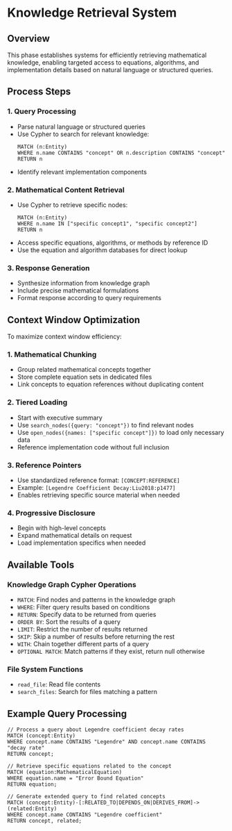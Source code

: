 # Knowledge Retrieval System

## Overview

This phase establishes systems for efficiently retrieving mathematical knowledge, enabling targeted access to equations, algorithms, and implementation details based on natural language or structured queries.

## Process Steps

### 1. Query Processing
- Parse natural language or structured queries
- Use Cypher to search for relevant knowledge:
  ```cypher
  MATCH (n:Entity)
  WHERE n.name CONTAINS "concept" OR n.description CONTAINS "concept"
  RETURN n
  ```
- Identify relevant implementation components

### 2. Mathematical Content Retrieval
- Use Cypher to retrieve specific nodes:
  ```cypher
  MATCH (n:Entity)
  WHERE n.name IN ["specific concept1", "specific concept2"]
  RETURN n
  ```
- Access specific equations, algorithms, or methods by reference ID
- Use the equation and algorithm databases for direct lookup

### 3. Response Generation
- Synthesize information from knowledge graph
- Include precise mathematical formulations
- Format response according to query requirements

## Context Window Optimization

To maximize context window efficiency:

### 1. Mathematical Chunking
- Group related mathematical concepts together
- Store complete equation sets in dedicated files
- Link concepts to equation references without duplicating content

### 2. Tiered Loading
- Start with executive summary
- Use `search_nodes({query: "concept"})` to find relevant nodes
- Use `open_nodes({names: ["specific concept"]})` to load only necessary data
- Reference implementation code without full inclusion

### 3. Reference Pointers
- Use standardized reference format: `[CONCEPT:REFERENCE]`
- Example: `[Legendre Coefficient Decay:Liu2018:p1477]`
- Enables retrieving specific source material when needed

### 4. Progressive Disclosure
- Begin with high-level concepts
- Expand mathematical details on request
- Load implementation specifics when needed

## Available Tools

### Knowledge Graph Cypher Operations
- `MATCH`: Find nodes and patterns in the knowledge graph
- `WHERE`: Filter query results based on conditions
- `RETURN`: Specify data to be returned from queries
- `ORDER BY`: Sort the results of a query
- `LIMIT`: Restrict the number of results returned
- `SKIP`: Skip a number of results before returning the rest
- `WITH`: Chain together different parts of a query
- `OPTIONAL MATCH`: Match patterns if they exist, return null otherwise

### File System Functions
- `read_file`: Read file contents
- `search_files`: Search for files matching a pattern

## Example Query Processing

```cypher
// Process a query about Legendre coefficient decay rates
MATCH (concept:Entity)
WHERE concept.name CONTAINS "Legendre" AND concept.name CONTAINS "decay rate"
RETURN concept;

// Retrieve specific equations related to the concept
MATCH (equation:MathematicalEquation)
WHERE equation.name = "Error Bound Equation"
RETURN equation;

// Generate extended query to find related concepts
MATCH (concept:Entity)-[:RELATED_TO|DEPENDS_ON|DERIVES_FROM]->(related:Entity)
WHERE concept.name CONTAINS "Legendre coefficient"
RETURN concept, related;
```
